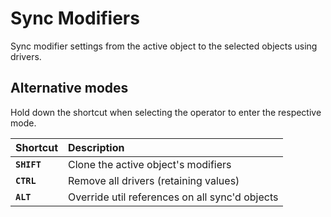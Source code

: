 # Sync Modifiers

Sync modifier settings from the active object to the selected objects using drivers.

## Alternative modes

Hold down the shortcut when selecting the operator to enter the respective mode.

| Shortcut | Description |
| :--- | :--- |
| **`SHIFT`** | Clone the active object's modifiers |
| **`CTRL`** | Remove all drivers (retaining values) |
| **`ALT`** | Override util references on all sync'd objects |